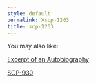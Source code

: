 ```yaml
---
style: default
permalink: Xscp-1263
title: scp-1263
---
```

You may also like:

[Excerpt of an Autobiography](http://scp-wiki.net/excerpt-of-an-autobiography)

[SCP-930](http://scp-wiki.net/scp-930)
